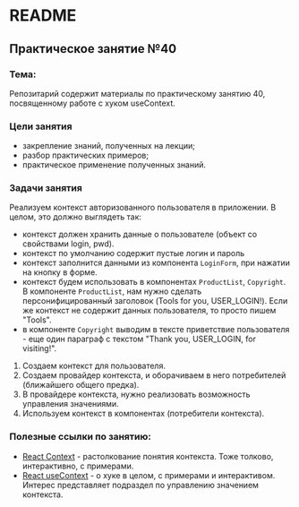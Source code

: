# README

## Практическое занятие №40

### Тема:

Репозитарий содержит материалы по практическому занятию 40, посвященному работе с хуком useContext.

### Цели занятия
- закрепление знаний, полученных на лекции;
- разбор практических примеров;
- практическое применение полученных знаний.

### Задачи занятия

Реализуем контекст авторизованного пользователя в приложении. В целом, это должно выглядеть так:
 - контекст должен хранить данные о пользователе (объект со свойствами login, pwd).
 - контекст по умолчанию содержит пустые логин и пароль
 - контекст заполнится данными из компонента `LoginForm`, при нажатии на кнопку в форме.
 - контекст будем использовать в компонентах `ProductList`, `Copyright`. В компоненте `ProductList`, нам нужно сделать персонифицированный заголовок (Tools for you, USER_LOGIN!). Если же контекст не содержит данных пользователя, то просто пишем "Tools".
 - в компоненте `Copyright` выводим в тексте приветствие пользователя - еще один параграф с текстом "Thank you, USER_LOGIN, for visiting!".

1. Создаем контекст для пользователя.
2. Создаем провайдер контекста, и оборачиваем в него потребителей (ближайшего общего предка).
3. В провайдере контекста, нужно реализовать возможность управления значениями.
4. Используем контекст в компонентах (потребители контекста).

### Полезные ссылки по занятию:
 - [React Context](https://react.dev/learn/passing-data-deeply-with-context) - растолкование понятия контекста. Тоже толково, интерактивно, с примерами.
 - [React useContext](https://react.dev/reference/react/useContext) - о хуке в целом, с примерами и интерактивом. Интерес представляет подраздел по управлению значением контекста.
